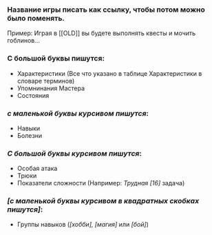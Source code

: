 ### Название игры писать как ссылку, чтобы потом можно было поменять. 
Пример:
Играя в [[OLD]] вы будете выполнять квесты и мочить гоблинов...

### С большой буквы пишутся:
- Характеристики (Все что указано в таблице Характеристики в словаре терминов)
- Упомнинания Мастера
- Состояния

### *c маленькой буквы курсивом пишутся*:
- Навыки
- Болезни

### *С большой буквы курсивом пишутся*:
- Особая атака
- Трюки
- Показатели сложности (Например: *Трудная \[16\]* задача)

### *\[c маленькой буквы курсивом в квадратных скобках пишутся\]*:
- Группы навыков (*\[хобби\], \[магия\]* или *\[бой\]*)
